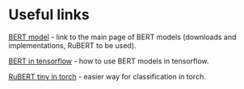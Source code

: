 # Useful links

[BERT model](http://docs.deeppavlov.ai/en/master/features/models/bert.html) - link to the main page of BERT models (downloads and implementations, RuBERT to be used).

[BERT in tensorflow](https://www.tensorflow.org/text/tutorials/classify_text_with_bert) - how to use BERT models in tensorflow.

[RuBERT tiny in torch](https://habr.com/ru/post/567028/) - easier way for classification in torch.

